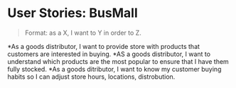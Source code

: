# User Stories: BusMall
> Format: as a X, I want to Y in order to Z.

*As a goods distributor, I want to provide store with products that customers are interested in buying.
*AS a goods distributor, I want to understand which products are the most popular to ensure that I have them fully stocked.
*As a goods ditributor, I want to know my customer buying habits so I can adjust store hours, locations, distrobution.